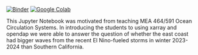 [![Binder](https://mybinder.org/badge_logo.svg)](https://mybinder.org/v2/gh/stu-bishop/East-vs-West-Coast-SigWaveHeights/HEAD)
[![Google Colab](https://colab.research.google.com/assets/colab-badge.svg)](https://colab.research.google.com/gist/stu-bishop/3848b2b59978eb07f615b635b39fcfd3/east_vs_west_coast_winter_2023-2024_ndbc_opendap.ipynb)

This Jupyter Notebook was motivated from teaching MEA 464/591 Ocean Circulation Systems.  In introducing the students to using xarray and opendap we were able to answer the question of whether the east coast had bigger waves from the recent El Nino-fueled storms in winter 2023-2024 than Southern California.  
